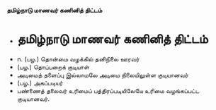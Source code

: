 **தமிழ்நாடு மாணவர் கணினித் திட்டம்**
- # தமிழ்நாடு மாணவர் கணினித் திட்டம்
- n. (பழ.) தொன்மை வழக்கில் தனிநிலை ஊரவர்
- (பழ.) தொப்பறைக் குடியாள்
- அடிமைத் தளைப்பு இல்லாமலே அடிமை நிலையிலுள்ள குடியானவர்
- (பழ.) அகப்படியர்
- பண்ணைத் தலைவர் உரிமைப் பத்திரப்படியிலேயே உரிமை வழங்கப்பட்ட குடியானவர்.

